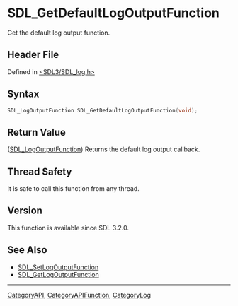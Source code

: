 # SDL_GetDefaultLogOutputFunction

Get the default log output function.

## Header File

Defined in [<SDL3/SDL_log.h>](https://github.com/libsdl-org/SDL/blob/main/include/SDL3/SDL_log.h)

## Syntax

```c
SDL_LogOutputFunction SDL_GetDefaultLogOutputFunction(void);
```

## Return Value

([SDL_LogOutputFunction](SDL_LogOutputFunction)) Returns the default log
output callback.

## Thread Safety

It is safe to call this function from any thread.

## Version

This function is available since SDL 3.2.0.

## See Also

- [SDL_SetLogOutputFunction](SDL_SetLogOutputFunction)
- [SDL_GetLogOutputFunction](SDL_GetLogOutputFunction)

----
[CategoryAPI](CategoryAPI), [CategoryAPIFunction](CategoryAPIFunction), [CategoryLog](CategoryLog)

